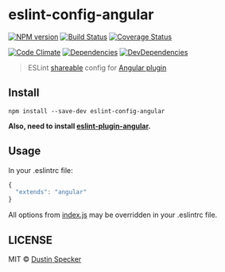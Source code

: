 # eslint-config-angular
[![NPM version](https://badge.fury.io/js/eslint-config-angular.svg)](https://badge.fury.io/js/eslint-config-angular) [![Build Status](https://travis-ci.org/dustinspecker/eslint-config-angular.svg)](https://travis-ci.org/dustinspecker/eslint-config-angular) [![Coverage Status](https://img.shields.io/coveralls/dustinspecker/eslint-config-angular.svg)](https://coveralls.io/r/dustinspecker/eslint-config-angular?branch=master)

[![Code Climate](https://codeclimate.com/github/dustinspecker/eslint-config-angular/badges/gpa.svg)](https://codeclimate.com/github/dustinspecker/eslint-config-angular) [![Dependencies](https://david-dm.org/dustinspecker/eslint-config-angular.svg)](https://david-dm.org/dustinspecker/eslint-config-angular/#info=dependencies&view=table) [![DevDependencies](https://david-dm.org/dustinspecker/eslint-config-angular/dev-status.svg)](https://david-dm.org/dustinspecker/eslint-config-angular/#info=devDependencies&view=table)

> ESLint [shareable](http://eslint.org/docs/developer-guide/shareable-configs.html) config for [Angular plugin](https://github.com/Gillespie59/eslint-plugin-angular)

## Install
```
npm install --save-dev eslint-config-angular
```
**Also, need to install [eslint-plugin-angular](https://github.com/Gillespie59/eslint-plugin-angular).**

## Usage
In your .eslintrc file:
```javascript
{
  "extends": "angular"
}
```

All options from [index.js](index.js) may be overridden in your .eslintrc file.

## LICENSE
MIT © [Dustin Specker](https://github.com/dustinspecker)